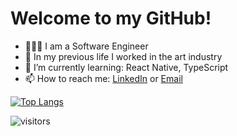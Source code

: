 
<!---
- 👋 Hi, I’m @mkim109
- 👀 I’m interested in ...
- 🌱 I’m currently learning ...
- 💞️ I’m looking to collaborate on ...
- 📫 How to reach me ...

mkim109/mkim109 is a ✨ special ✨ repository because its `README.md` (this file) appears on your GitHub profile.
You can click the Preview link to take a look at your changes.
--->

# Welcome to my GitHub!

- 👩🏻‍💻 I am a Software Engineer
- 🎨 In my previous life I worked in the art industry
- 🌱 I’m currently learning: React Native, TypeScript
- 📫 How to reach me: [LinkedIn](https://www.linkedin.com/in/michellekim109/) or [Email](mailto:michellekimx88@gmail.com)

[![Top Langs](https://github-readme-stats.vercel.app/api/top-langs/?username=mkim109&layout=compact)](https://github.com/anuraghazra/github-readme-stats)

![visitors](https://visitor-badge.glitch.me/badge?page_id=mkim109&left_color=thistle&right_color=lemonchiffon)